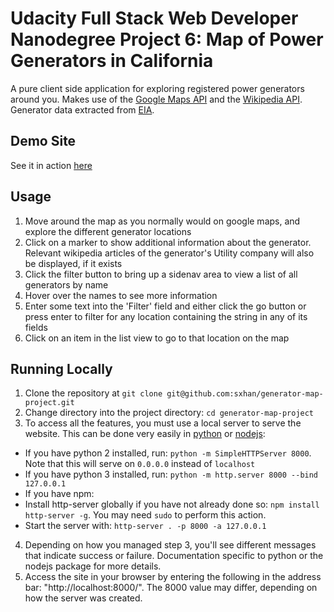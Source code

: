 # Udacity Full Stack Web Developer Nanodegree Project 6: Map of Power Generators in California
A pure client side application for exploring registered power generators around you.
Makes use of the [Google Maps API](https://developers.google.com/maps/) and the [Wikipedia API](https://www.mediawiki.org/wiki/API:Main_page).
Generator data extracted from [EIA](https://www.eia.gov/electricity/data/eia860/).

## Demo Site
See it in action [here](https://map.thoughtforyourthoughts.com/)

## Usage
1. Move around the map as you normally would on google maps, and explore the different generator locations
2. Click on a marker to show additional information about the generator. Relevant wikipedia articles of the generator's Utility company will also be displayed, if it exists
3. Click the filter button to bring up a sidenav area to view a list of all generators by name
4. Hover over the names to see more information
5. Enter some text into the 'Filter' field and either click the go button or press enter to filter for any location containing the string in any of its fields
6. Click on an item in the list view to go to that location on the map

## Running Locally
1. Clone the repository at `git clone git@github.com:sxhan/generator-map-project.git`
2. Change directory into the project directory: `cd generator-map-project`
3. To access all the features, you must use a local server to serve the website. This can be done very easily in [ python](https://docs.python.org/2/library/simplehttpserver.html) or [ nodejs](https://www.npmjs.com/package/http-server):
 - If you have python 2 installed, run: `python -m SimpleHTTPServer 8000`. Note that this will serve on `0.0.0.0` instead of `localhost`
 - If you have python 3 installed, run: `python -m http.server 8000 --bind 127.0.0.1`
 - If you have npm:
  - Install http-server globally if you have not already done so: `npm install http-server -g`. You may need `sudo` to perform this action.
  - Start the server with: `http-server . -p 8000 -a 127.0.0.1`
4. Depending on how you managed step 3, you'll see different messages that indicate success or failure. Documentation specific to python or the nodejs package for more details.
5. Access the site in your browser by entering the following in the address bar: "http://localhost:8000/". The 8000 value may differ, depending on how the server was created.
